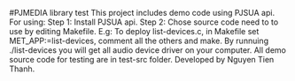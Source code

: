 #PJMEDIA library test
This project includes demo code using PJSUA api.
For using:
    Step 1: Install PJSUA api.
    Step 2: Chose source code need to to use by editing Makefile.
E.g: To deploy list-devices.c, in Makefile set MET_APP:=list-devices, comment all the others and make.
     By runnuing ./list-devices you will get all audio device driver on your computer.
All demo source code for testing are in test-src folder.
Developed by Nguyen Tien Thanh.
